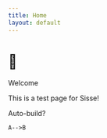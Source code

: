 ```yaml
---
title: Home
layout: default
---
```


# 🚀
 Welcome

This is a test page for Sisse!

Auto-build?

```mermaid
A-->B
```